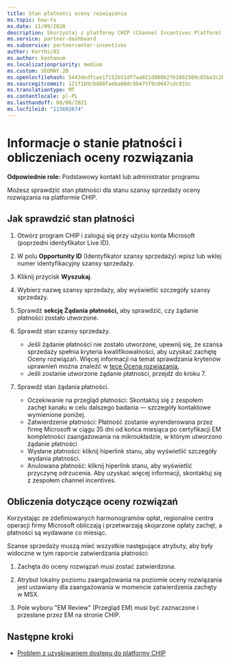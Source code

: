 ```yaml
---
title: Stan płatności oceny rozwiązania
ms.topic: how-to
ms.date: 11/09/2020
description: Skorzystaj z platformy CHIP (Channel Incentives Platform), aby znaleźć informacje o możliwościach oceny rozwiązań, ich obliczeniach i stanie płatności.
ms.service: partner-dashboard
ms.subservice: partnercenter-incentives
author: Karthic83
ms.author: kashanum
ms.localizationpriority: medium
ms.custom: SEOMAY.20
ms.openlocfilehash: 5443dedfcae17152b51df7aa021d900b2f61892509c85ba3c2ba99cb0b9b3a8d
ms.sourcegitcommit: 121f1b9cbd88faeba60dc9b475f9c0647cdc933c
ms.translationtype: MT
ms.contentlocale: pl-PL
ms.lasthandoff: 08/06/2021
ms.locfileid: "115692674"
---
```

# <a name="solution-assessment-payment-status-and-calculation-info"></a>Informacje o stanie płatności i obliczeniach oceny rozwiązania

**Odpowiednie role:** Podstawowy kontakt lub administrator programu

Możesz sprawdzić stan płatności dla stanu szansy sprzedaży oceny rozwiązania na platformie CHIP.

## <a name="how-to-review-your-payment-status"></a>Jak sprawdzić stan płatności

1. Otwórz program CHIP i zaloguj się przy użyciu konta Microsoft (poprzedni identyfikator Live ID).
2. W polu **Opportunity ID** (Identyfikator szansy sprzedaży) wpisz lub wklej numer identyfikacyjny szansy sprzedaży.
3. Kliknij przycisk **Wyszukaj**.
4. Wybierz nazwę szansy sprzedaży, aby wyświetlić szczegóły szansy sprzedaży.
5. Sprawdź **sekcję Żądania płatności,** aby sprawdzić, czy żądanie płatności zostało utworzone.
6. Sprawdź stan szansy sprzedaży.

    - Jeśli żądanie płatności nie zostało utworzone, upewnij się, że szansa sprzedaży spełnia kryteria kwalifikowalności, aby uzyskać zachętę Oceny rozwiązań. Więcej informacji na temat sprawdzania kryteriów uprawnień można znaleźć w [tece Ocena rozwiązania.](chip-solution-assessment.md)
    - Jeśli zostanie utworzone żądanie płatności, przejdź do kroku 7.
7. Sprawdź stan żądania płatności.

    - Oczekiwanie na przegląd płatności: Skontaktuj się z zespołem zachęt kanału w celu dalszego badania — szczegóły kontaktowe wymienione poniżej.
    - Zatwierdzenie płatności: Płatność zostanie wyrenderowana przez firmę Microsoft w ciągu 35 dni od końca miesiąca po certyfikacji EM kompletności zaangażowania na mikroukładzie, w którym utworzono żądanie płatności
    -  Wysłane płatności: kliknij hiperlink stanu, aby wyświetlić szczegóły wydania płatności.
    - Anulowana płatność: kliknij hiperlink stanu, aby wyświetlić przyczynę odrzucenia. Aby uzyskać więcej informacji, skontaktuj się z zespołem channel incentives.

## <a name="calculations-for-solutions-assessment"></a>Obliczenia dotyczące oceny rozwiązań

Korzystając ze zdefiniowanych harmonogramów opłat, regionalne centra operacji firmy Microsoft obliczają i przetwarzają skojarzone opłaty zachęt, a płatności są wydawane co miesiąc.

Szanse sprzedaży muszą mieć wszystkie następujące atrybuty, aby były widoczne w tym raporcie zatwierdzania płatności:

1. Zachęta do oceny rozwiązań musi zostać zatwierdzona.

1. Atrybut lokalny poziomu zaangażowania na poziomie oceny rozwiązania jest ustawiany dla zaangażowania w momencie zatwierdzenia zachęty w MSX.
 
1. Pole wyboru "EM Review" (Przegląd EM) musi być zaznaczone i przesłane przez EM na stronie CHIP.

## <a name="next-steps"></a>Następne kroki

- [Problem z uzyskiwaniem dostępu do platformy CHIP](chip-access-trouble.md) 
